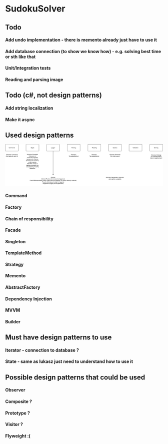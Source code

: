 # SudokuSolver

## Todo

#### Add undo implementation - there is memento already just have to use it
#### Add database connection (to show we know how) - e.g. solving best time or sth like that
#### Unit/Integration tests
#### Reading and parsing image

## Todo (c#, not design patterns)
#### Add string localization
#### Make it async

## Used design patterns
![Used design patterns](SudokuSolver.png "Patterns")

#### Command
#### Factory
#### Chain of responsibility
#### Facade
#### Singleton
#### TemplateMethod
#### Strategy
#### Memento
#### AbstractFactory
#### Dependency Injection
#### MVVM
#### Builder

## Must have design patterns to use

#### Iterator - connection to database ?
#### State - same as lukasz just need to understand how to use it

## Possible design patterns that could be used

#### Observer
#### Composite ?
#### Prototype ?
#### Visitor ?
#### Flyweight :(